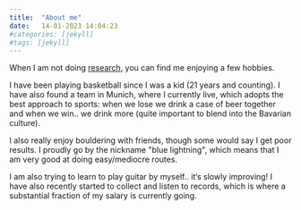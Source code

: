 ```yaml
---
title:  "About me"
date:   14-01-2023 14:04:23
#categories: [jekyll]
#tags: [jekyll]
---
```

When I am not doing <a class="normal" href="/Research">research</a>, you can find me enjoying a few hobbies.

I have been playing basketball since I was a kid (21 years and counting). I have also found a team in Munich, where I currently live, which adopts the best approach to sports: when we lose we drink a case of beer together and when we win.. we drink more (quite important to blend into the Bavarian culture).

I also really enjoy bouldering with friends, though some would say I get poor results. I proudly go by the nickname "blue lightning", which means that I am very good at doing easy/mediocre routes.

I am also trying to learn to play guitar by myself.. it‘s slowly improving! I have also recently started to collect and listen to records, which is where a substantial fraction of my salary is currently going.
